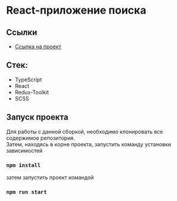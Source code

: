# React-приложение поиска 

## Ссылки
- [Ссылка на проект](https://diana-kot.github.io/weather-test-task/)

## Стeк:
* TypeScript
* React
* Redux-Toolkit
* SCSS

## Запуск проекта

Для работы с данной сборкой, необходимо клонировать все содержимое репозитория.  
Затем, находясь в корне проекта, запустить команду установки зависимостей

### `npm install`

затем запустить проект командой

### `npm run start`






